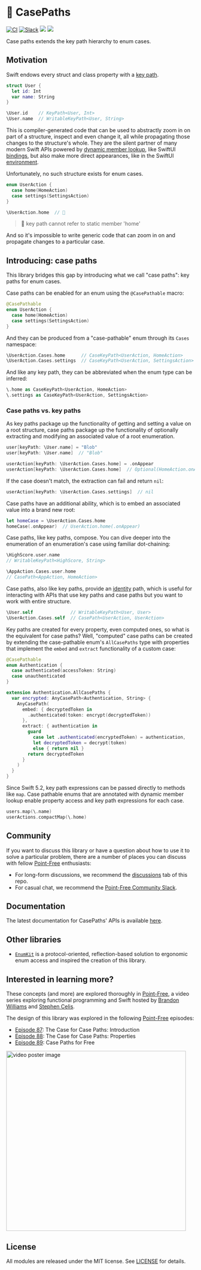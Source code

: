 # 🧰 CasePaths

[![CI](https://github.com/pointfreeco/swift-case-paths/workflows/CI/badge.svg)](https://actions-badge.atrox.dev/pointfreeco/swift-case-paths/goto)
[![Slack](https://img.shields.io/badge/slack-chat-informational.svg?label=Slack&logo=slack)](http://pointfree.co/slack-invite)
[![](https://img.shields.io/endpoint?url=https%3A%2F%2Fswiftpackageindex.com%2Fapi%2Fpackages%2Fpointfreeco%2Fswift-case-paths%2Fbadge%3Ftype%3Dswift-versions)](https://swiftpackageindex.com/pointfreeco/swift-case-paths)
[![](https://img.shields.io/endpoint?url=https%3A%2F%2Fswiftpackageindex.com%2Fapi%2Fpackages%2Fpointfreeco%2Fswift-case-paths%2Fbadge%3Ftype%3Dplatforms)](https://swiftpackageindex.com/pointfreeco/swift-case-paths)

Case paths extends the key path hierarchy to enum cases.

## Motivation

Swift endows every struct and class property with a [key path][key-path-docs].

[key-path-docs]: https://developer.apple.com/documentation/swift/swift_standard_library/key-path_expressions

``` swift
struct User {
  let id: Int
  var name: String
}

\User.id    // KeyPath<User, Int>
\User.name  // WritableKeyPath<User, String>
```

This is compiler-generated code that can be used to abstractly zoom in on part of a structure,
inspect and even change it, all while propagating those changes to the structure's whole. They are
the silent partner of many modern Swift APIs powered by
[dynamic member lookup][dynamic-member-lookup-proposal], like SwiftUI
[bindings][binding-dynamic-member-lookup-docs], but also make more direct appearances, like in the
SwiftUI [environment][environment-property-wrapper-docs].

Unfortunately, no such structure exists for enum cases.

``` swift
enum UserAction {
  case home(HomeAction)
  case settings(SettingsAction)
}

\UserAction.home  // 🛑
```

> 🛑 key path cannot refer to static member 'home'

And so it's impossible to write generic code that can zoom in on and propagate changes to a
particular case.

[key-path-docs]: https://developer.apple.com/documentation/swift/swift_standard_library/key-path_expressions
[dynamic-member-lookup-proposal]: https://github.com/apple/swift-evolution/blob/master/proposals/0252-keypath-dynamic-member-lookup.md
[binding-dynamic-member-lookup-docs]: https://developer.apple.com/documentation/swiftui/bindable/subscript(dynamicmember:)
[environment-property-wrapper-docs]: https://developer.apple.com/documentation/swiftui/scene/environment(_:_:)
[combine-publisher-assign-docs]: https://developer.apple.com/documentation/combine/publisher/assign(to:on:)

## Introducing: case paths

This library bridges this gap by introducing what we call "case paths": key paths for enum cases.

Case paths can be enabled for an enum using the `@CasePathable` macro:

```swift
@CasePathable
enum UserAction {
  case home(HomeAction)
  case settings(SettingsAction)
}
```

And they can be produced from a "case-pathable" enum through its `Cases` namespace:

```swift
\UserAction.Cases.home      // CaseKeyPath<UserAction, HomeAction>
\UserAction.Cases.settings  // CaseKeyPath<UserAction, SettingsAction>
```

And like any key path, they can be abbreviated when the enum type can be inferred:

```swift
\.home as CaseKeyPath<UserAction, HomeAction>
\.settings as CaseKeyPath<UserAction, SettingsAction>
```

### Case paths vs. key paths

As key paths package up the functionality of getting and setting a value on a root structure, case
paths package up the functionality of optionally extracting and modifying an associated value of a
root enumeration.

``` swift
user[keyPath: \User.name] = "Blob"
user[keyPath: \User.name]  // "Blob"

userAction[keyPath: \UserAction.Cases.home] = .onAppear
userAction[keyPath: \UserAction.Cases.home]  // Optional(HomeAction.onAppear)
```

If the case doesn't match, the extraction can fail and return `nil`:

```swift
userAction[keyPath: \UserAction.Cases.settings]  // nil
```

Case paths have an additional ability, which is to embed an associated value into a brand new root:

```swift
let homeCase = \UserAction.Cases.home
homeCase(.onAppear)  // UserAction.home(.onAppear)
```

Case paths, like key paths, compose. You can dive deeper into the enumeration of an enumeration's
case using familiar dot-chaining:

``` swift
\HighScore.user.name
// WritableKeyPath<HighScore, String>

\AppAction.Cases.user.home
// CasePath<AppAction, HomeAction>
```

Case paths, also like key paths, provide an
[identity](https://github.com/apple/swift-evolution/blob/master/proposals/0227-identity-keypath.md)
path, which is useful for interacting with APIs that use key paths and case paths but you want to
work with entire structure.

``` swift
\User.self              // WritableKeyPath<User, User>
\UserAction.Cases.self  // CasePath<UserAction, UserAction>
```

Key paths are created for every property, even computed ones, so what is the equivalent for case
paths? Well, "computed" case paths can be created by extending the case-pathable enum's
`AllCasePaths` type with properties that implement the `embed` and `extract` functionality of a
custom case:

```swift
@CasePathable
enum Authentication {
  case authenticated(accessToken: String)
  case unauthenticated
}

extension Authentication.AllCasePaths {
  var encrypted: AnyCasePath<Authentication, String> {
    AnyCasePath(
      embed: { decryptedToken in
        .authenticated(token: encrypt(decryptedToken))
      },
      extract: { authentication in
        guard
          case let .authenticated(encryptedToken) = authentication,
          let decryptedToken = decrypt(token)
          else { return nil }
        return decryptedToken
      }
    )
  }
}
```

Since Swift 5.2, key path expressions can be passed directly to methods like `map`. Case pathable
enums that are annotated with dynamic member lookup enable property access and key path expressions
for each case.

```swift
users.map(\.name)
userActions.compactMap(\.home)
```

## Community

If you want to discuss this library or have a question about how to use it to solve 
a particular problem, there are a number of places you can discuss with fellow 
[Point-Free](http://www.pointfree.co) enthusiasts:

  * For long-form discussions, we recommend the
    [discussions](http://github.com/pointfreeco/swift-case-paths/discussions) tab of this repo.
  * For casual chat, we recommend the
    [Point-Free Community Slack](http://pointfree.co/slack-invite).

## Documentation

The latest documentation for CasePaths' APIs is available [here](https://pointfreeco.github.io/swift-case-paths/main/documentation/casepaths/).

## Other libraries

  * [`EnumKit`](https://github.com/gringoireDM/EnumKit) is a protocol-oriented, reflection-based
    solution to ergonomic enum access and inspired the creation of this library.

## Interested in learning more?

These concepts (and more) are explored thoroughly in [Point-Free](https://www.pointfree.co), a video
series exploring functional programming and Swift hosted by
[Brandon Williams](https://github.com/mbrandonw) and
[Stephen Celis](https://github.com/stephencelis).

The design of this library was explored in the following [Point-Free](https://www.pointfree.co)
episodes:

  * [Episode 87](https://www.pointfree.co/episodes/ep87-the-case-for-case-paths-introduction): The
    Case for Case Paths: Introduction
  * [Episode 88](https://www.pointfree.co/episodes/ep88-the-case-for-case-paths-properties): The
    Case for Case Paths: Properties
  * [Episode 89](https://www.pointfree.co/episodes/ep89-case-paths-for-free): Case Paths for Free

<a href="https://www.pointfree.co/episodes/ep87-the-case-for-case-paths-introduction">
  <img alt="video poster image" src="https://d3rccdn33rt8ze.cloudfront.net/episodes/0087.jpeg" width="480">
</a>

## License

All modules are released under the MIT license. See [LICENSE](LICENSE) for details.
